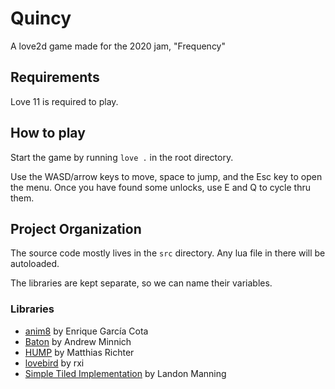 # Quincy
A love2d game made for the 2020 jam, "Frequency"

## Requirements
Love 11 is required to play.

## How to play
Start the game by running `love .` in the root directory.

Use the WASD/arrow keys to move, space to jump, and the Esc key to open the menu.
Once you have found some unlocks, use E and Q to cycle thru them.

## Project Organization
The source code mostly lives in the `src` directory. Any lua file in there will be autoloaded.

The libraries are kept separate, so we can name their variables.

### Libraries
* [anim8](github.com/kikito/anim8) by Enrique García Cota
* [Baton](github.com/tesselode/baton) by Andrew Minnich
* [HUMP](github.com/vrld/hump) by Matthias Richter
* [lovebird](github.com/rxi/lovebird) by rxi
* [Simple Tiled Implementation](github.com/karai17/Simple-Tiled-Implementation) by Landon Manning
